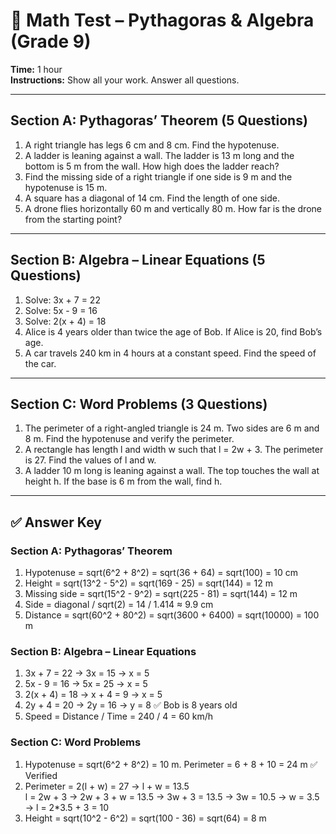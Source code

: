 # 📝 Math Test – Pythagoras & Algebra (Grade 9)

**Time:** 1 hour  
**Instructions:** Show all your work. Answer all questions.  

---

## Section A: Pythagoras’ Theorem (5 Questions)

1. A right triangle has legs 6 cm and 8 cm. Find the hypotenuse.  
2. A ladder is leaning against a wall. The ladder is 13 m long and the bottom is 5 m from the wall. How high does the ladder reach?  
3. Find the missing side of a right triangle if one side is 9 m and the hypotenuse is 15 m.  
4. A square has a diagonal of 14 cm. Find the length of one side.  
5. A drone flies horizontally 60 m and vertically 80 m. How far is the drone from the starting point?

---

## Section B: Algebra – Linear Equations (5 Questions)

1. Solve: 3x + 7 = 22  
2. Solve: 5x - 9 = 16  
3. Solve: 2(x + 4) = 18  
4. Alice is 4 years older than twice the age of Bob. If Alice is 20, find Bob’s age.  
5. A car travels 240 km in 4 hours at a constant speed. Find the speed of the car.

---

## Section C: Word Problems (3 Questions)

1. The perimeter of a right-angled triangle is 24 m. Two sides are 6 m and 8 m. Find the hypotenuse and verify the perimeter.  
2. A rectangle has length l and width w such that l = 2w + 3. The perimeter is 27. Find the values of l and w.  
3. A ladder 10 m long is leaning against a wall. The top touches the wall at height h. If the base is 6 m from the wall, find h.

---

## ✅ Answer Key

### Section A: Pythagoras’ Theorem
1. Hypotenuse = sqrt(6^2 + 8^2) = sqrt(36 + 64) = sqrt(100) = 10 cm  
2. Height = sqrt(13^2 - 5^2) = sqrt(169 - 25) = sqrt(144) = 12 m  
3. Missing side = sqrt(15^2 - 9^2) = sqrt(225 - 81) = sqrt(144) = 12 m  
4. Side = diagonal / sqrt(2) = 14 / 1.414 ≈ 9.9 cm  
5. Distance = sqrt(60^2 + 80^2) = sqrt(3600 + 6400) = sqrt(10000) = 100 m

### Section B: Algebra – Linear Equations
1. 3x + 7 = 22 → 3x = 15 → x = 5  
2. 5x - 9 = 16 → 5x = 25 → x = 5  
3. 2(x + 4) = 18 → x + 4 = 9 → x = 5  
4. 2y + 4 = 20 → 2y = 16 → y = 8 ✅ Bob is 8 years old  
5. Speed = Distance / Time = 240 / 4 = 60 km/h

### Section C: Word Problems
1. Hypotenuse = sqrt(6^2 + 8^2) = 10 m. Perimeter = 6 + 8 + 10 = 24 m ✅ Verified  
2. Perimeter = 2(l + w) = 27 → l + w = 13.5  
   l = 2w + 3 → 2w + 3 + w = 13.5 → 3w + 3 = 13.5 → 3w = 10.5 → w = 3.5 → l = 2*3.5 + 3 = 10  
3. Height = sqrt(10^2 - 6^2) = sqrt(100 - 36) = sqrt(64) = 8 m
